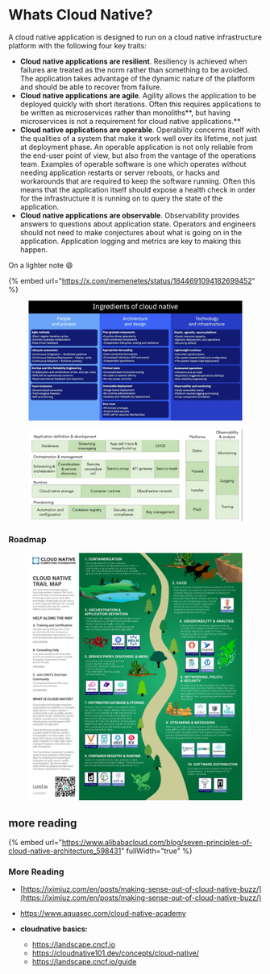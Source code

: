# Whats Cloud Native?

A cloud native application is designed to run on a cloud native infrastructure platform with the following four key traits:

* **Cloud native applications are resilient**. Resiliency is achieved when failures are treated as the norm rather than something to be avoided. The application takes advantage of the dynamic nature of the platform and should be able to recover from failure.
* **Cloud native applications are agile**. Agility allows the application to be deployed quickly with short iterations. Often this requires applications to be written as microservices rather than monoliths**, but having microservices is not a requirement for cloud native applications.**
* **Cloud native applications are operable**. Operability concerns itself with the qualities of a system that make it work well over its lifetime, not just at deployment phase. An operable application is not only reliable from the end-user point of view, but also from the vantage of the operations team. Examples of operable software is one which operates without needing application restarts or server reboots, or hacks and workarounds that are required to keep the software running. Often this means that the application itself should expose a health check in order for the infrastructure it is running on to query the state of the application.
* **Cloud native applications are observable**. Observability provides answers to questions about application state. Operators and engineers should not need to make conjectures about what is going on in the application. Application logging and metrics are key to making this happen.

On a lighter note :smile:

{% embed url="https://x.com/memenetes/status/1844691094182699452" %}

<figure><img src=".gitbook/assets/image (230).png" alt=""><figcaption></figcaption></figure>

<figure><img src=".gitbook/assets/image (257).png" alt=""><figcaption></figcaption></figure>

### Roadmap



<div data-full-width="true">

<figure><img src=".gitbook/assets/F9p8BhBWQAAKkGq.jpeg" alt=""><figcaption></figcaption></figure>

</div>

## more reading

{% embed url="https://www.alibabacloud.com/blog/seven-principles-of-cloud-native-architecture_598431" fullWidth="true" %}

### More Reading



* [https://iximiuz.com/en/posts/making-sense-out-of-cloud-native-buzz/](https://iximiuz.com/en/posts/making-sense-out-of-cloud-native-buzz/)
* https://www.aquasec.com/cloud-native-academy
*   **cloudnative basics:**

    * https://landscape.cncf.io
    * https://cloudnative101.dev/concepts/cloud-native/
    * https://landscape.cncf.io/guide


